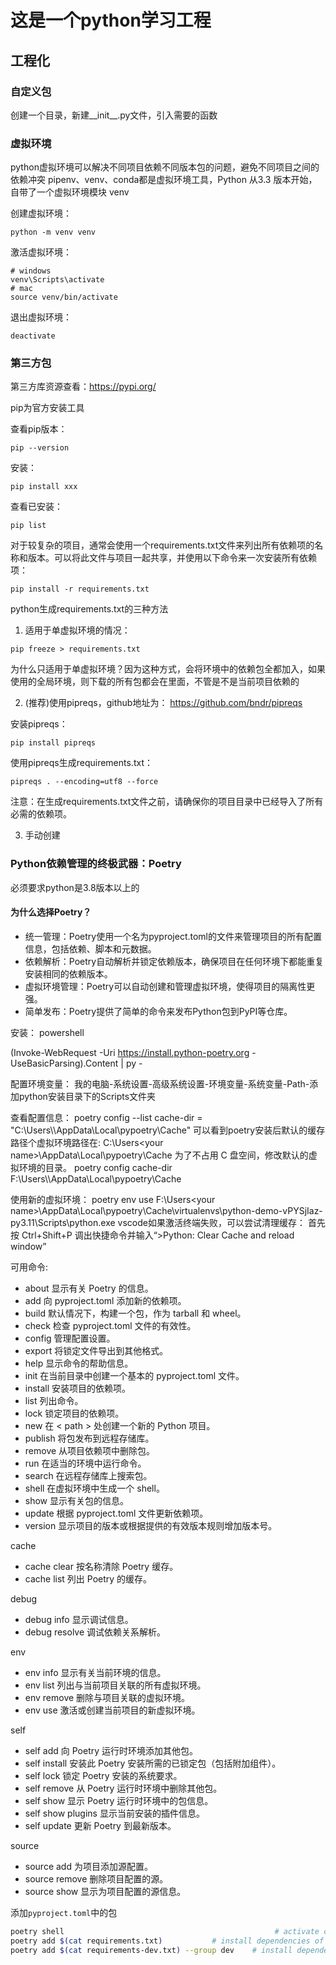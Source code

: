 # 这是一个python学习工程

## 工程化
### 自定义包
创建一个目录，新建__init__.py文件，引入需要的函数

### 虚拟环境
python虚拟环境可以解决不同项目依赖不同版本包的问题，避免不同项目之间的依赖冲突
pipenv、venv、conda都是虚拟环境工具，Python 从3.3 版本开始，自带了一个虚拟环境模块 venv

创建虚拟环境：
```
python -m venv venv
```
激活虚拟环境：
```
# windows
venv\Scripts\activate
# mac
source venv/bin/activate
```
退出虚拟环境：
```
deactivate
```

### 第三方包
第三方库资源查看：https://pypi.org/

pip为官方安装工具

查看pip版本：
```
pip --version
```

安装：
```
pip install xxx
```
查看已安装：
```
pip list
```
对于较复杂的项目，通常会使用一个requirements.txt文件来列出所有依赖项的名称和版本。可以将此文件与项目一起共享，并使用以下命令来一次安装所有依赖项：
```
pip install -r requirements.txt
```
python生成requirements.txt的三种方法

1. 适用于单虚拟环境的情况：
```
pip freeze > requirements.txt
```
为什么只适用于单虚拟环境？因为这种方式，会将环境中的依赖包全都加入，如果使用的全局环境，则下载的所有包都会在里面，不管是不是当前项目依赖的

2. (推荐)使用pipreqs，github地址为： https://github.com/bndr/pipreqs

安装pipreqs：
```
pip install pipreqs
```

使用pipreqs生成requirements.txt：
```
pipreqs . --encoding=utf8 --force
```
注意：在生成requirements.txt文件之前，请确保你的项目目录中已经导入了所有必需的依赖项。

3. 手动创建

### Python依赖管理的终极武器：Poetry
必须要求python是3.8版本以上的
#### 为什么选择Poetry？
- 统一管理：Poetry使用一个名为pyproject.toml的文件来管理项目的所有配置信息，包括依赖、脚本和元数据。
- 依赖解析：Poetry自动解析并锁定依赖版本，确保项目在任何环境下都能重复安装相同的依赖版本。
- 虚拟环境管理：Poetry可以自动创建和管理虚拟环境，使得项目的隔离性更强。
- 简单发布：Poetry提供了简单的命令来发布Python包到PyPI等仓库。

安装：
powershell

(Invoke-WebRequest -Uri https://install.python-poetry.org -UseBasicParsing).Content | py -

配置环境变量：
我的电脑-系统设置-高级系统设置-环境变量-系统变量-Path-添加python安装目录下的Scripts文件夹

查看配置信息：
poetry config --list
cache-dir = "C:\\Users\\<your name>\\AppData\\Local\\pypoetry\\Cache"
可以看到poetry安装后默认的缓存路径个虚拟环境路径在:
C:\Users\<your name>\AppData\Local\pypoetry\Cache 为了不占用 C 盘空间，修改默认的虚拟环境的目录。
poetry config cache-dir F:\\Users\\<your name>\\AppData\\Local\\pypoetry\\Cache

使用新的虚拟环境：
poetry env use F:\Users\<your name>\AppData\Local\pypoetry\Cache\virtualenvs\python-demo-vPYSjIaz-py3.11\Scripts\python.exe
vscode如果激活终端失败，可以尝试清理缓存：
首先按 Ctrl+Shift+P 调出快捷命令并输入“>Python: Clear Cache and reload window”

可用命令:
  - about              显示有关 Poetry 的信息。
  - add                向 pyproject.toml 添加新的依赖项。
  - build              默认情况下，构建一个包，作为 tarball 和 wheel。
  - check              检查 pyproject.toml 文件的有效性。
  - config             管理配置设置。
  - export             将锁定文件导出到其他格式。
  - help               显示命令的帮助信息。
  - init               在当前目录中创建一个基本的 pyproject.toml 文件。
  - install            安装项目的依赖项。
  - list               列出命令。
  - lock               锁定项目的依赖项。
  - new                在 \< path \> 处创建一个新的 Python 项目。
  - publish            将包发布到远程存储库。
  - remove             从项目依赖项中删除包。
  - run                在适当的环境中运行命令。
  - search             在远程存储库上搜索包。
  - shell              在虚拟环境中生成一个 shell。
  - show               显示有关包的信息。
  - update             根据 pyproject.toml 文件更新依赖项。
  - version            显示项目的版本或根据提供的有效版本规则增加版本号。

cache
  - cache clear        按名称清除 Poetry 缓存。
  - cache list         列出 Poetry 的缓存。

debug
  - debug info         显示调试信息。
  - debug resolve      调试依赖关系解析。

env
  - env info           显示有关当前环境的信息。
  - env list           列出与当前项目关联的所有虚拟环境。
  - env remove         删除与项目关联的虚拟环境。
  - env use            激活或创建当前项目的新虚拟环境。

self
  - self add           向 Poetry 运行时环境添加其他包。
  - self install       安装此 Poetry 安装所需的已锁定包（包括附加组件）。
  - self lock          锁定 Poetry 安装的系统要求。
  - self remove        从 Poetry 运行时环境中删除其他包。
  - self show          显示 Poetry 运行时环境中的包信息。
  - self show plugins  显示当前安装的插件信息。
  - self update        更新 Poetry 到最新版本。

source
  - source add         为项目添加源配置。
  - source remove      删除项目配置的源。
  - source show        显示为项目配置的源信息。


  
添加`pyproject.toml`中的包

```bash
poetry shell                                               # activate current environment
poetry add $(cat requirements.txt)           # install dependencies of production and update pyproject.toml
poetry add $(cat requirements-dev.txt) --group dev    # install dependencies of development and update pyproject.toml
```